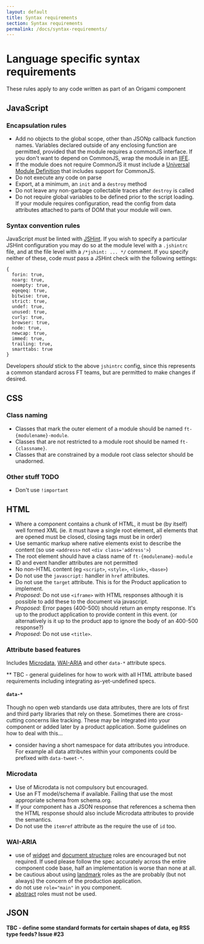```yaml
---
layout: default
title: Syntax requirements
section: Syntax requirements
permalink: /docs/syntax-requirements/
---
```


# Language specific syntax requirements

These rules apply to any code written as part of an Origami component

## JavaScript

### Encapsulation rules

* Add no objects to the global scope, other than JSONp callback function names.  Variables declared outside of any enclosing function are permitted, provided that the module requires a commonJS interface.  If you don't want to depend on CommonJS, wrap the module in an [IIFE](http://en.wikipedia.org/wiki/Immediately-invoked_function_expression).
* If the module does not require CommonJS it must include a [Universal Module Definition](https://github.com/umdjs/umd/blob/master/returnExports.js) that includes support for CommonJS.
* Do not execute any code on parse
* Export, at a minimum, an `init` and a `destroy` method
* Do not leave any non-garbage collectable traces after `destroy` is called
* Do not require global variables to be defined prior to the script loading.  If your module requires configuration, read the config from data attributes attached to parts of DOM that your module will own.

### Syntax convention rules

JavaScript *must* be linted with [JSHint](http://www.jshint.com/).  If you wish to specify a particular JSHint configuration you may do so at the module level with a `.jshintrc` file, and at the file level with a `/*jshint: ... */` comment.  If you specify neither of these, code *must* pass a JSHint check with the following settings:

	{
	  forin: true,
	  noarg: true,
	  noempty: true,
	  eqeqeq: true,
	  bitwise: true,
	  strict: true,
	  undef: true,
	  unused: true,
	  curly: true,
	  browser: true,
	  node: true,
	  newcap: true,
	  immed: true,
	  trailing: true,
	  smarttabs: true
	}

Developers *should* stick to the above `jshintrc` config, since this represents a common standard across FT teams, but are permitted to make changes if desired.

## CSS

### Class naming

* Classes that mark the outer element of a module should be named `ft-{modulename}-module`.
* Classes that are not restricted to a module root should be named `ft-{classname}`.
* Classes that are constrained by a module root class selector should be unadorned.

### Other stuff TODO

* Don't use `!important`


## HTML

* Where a component contains a chunk of HTML, it must be (by itself) well formed XML (ie. it must have a single root element, all elements that are opened must be closed, closing tags must be in order)
* Use semantic markup where native elements exist to describe the content (so use `<address>` not `<div class='address'>`)
* The root element should have a class name of `ft-{modulename}-module`
* ID and event handler attributes are not permitted
* No non-HTML content (eg `<script>`, `<style>`, `<link>`, `<base>`)
* Do not use the `javascript:` handler in `href` attributes.
* Do not use the `target` attribute. This is for the Product application to implement.
* _Proposed:_ Do not use `<iframe>` with HTML responses although it is possible to add these to the document via javascript.
* _Proposed:_ Error pages (400-500) should return an empty response. It's up to the product application to provide content in this event. (or alternatively is it up to the product app to ignore the body of an 400-500 response?)
* _Proposed:_ Do not use `<title>`.

### Attribute based features

Includes [Microdata](http://www.w3.org/html/wg/drafts/microdata/master/), [WAI-ARIA](http://www.w3.org/WAI/intro/aria) and other `data-*` attribute specs.

** TBC - general guidelines for how to work with all HTML attribute based requirements including integrating as-yet-undefined specs.

#### `data-*`

Though no open web standards use data attributes, there are lots of first and third party libraries that rely on these. Sometimes there are cross-cutting concerns like tracking. These may be integrated into your component or added later by a product application. Some guidelines on how to deal with this...

* consider having a short namespace for data attributes you introduce. For example all data attributes within your components could be prefixed with `data-tweet-*`.

### Microdata

* Use of Microdata is not compulsory but encouraged.
* Use an FT model/schema if available. Failing that use the most appropriate schema from schema.org.
* If your component has a JSON response that references a schema then the HTML response should also include Microdata attributes to provide the semantics.
* Do not use the `itemref` attribute as the require the use of `id` too.

### WAI-ARIA

* use of [widget](http://www.w3.org/TR/wai-aria/roles#widget_roles) and [document structure](http://www.w3.org/TR/wai-aria/roles#document_structure_roles) roles are encouraged but not required. If used please follow the spec accurately across the entire component code base, half an implementation is worse than none at all.
* be cautious about using [landmark](http://www.w3.org/TR/wai-aria/roles#landmark_roles) roles as the are probably (but not always) the concern of the production application.
* do not use `role="main"` in you component.
* [abstract](http://www.w3.org/TR/wai-aria/roles#abstract_roles) roles must not be used.


## JSON

**TBC - define some standard formats for certain shapes of data, eg RSS type feeds? Issue #23**
